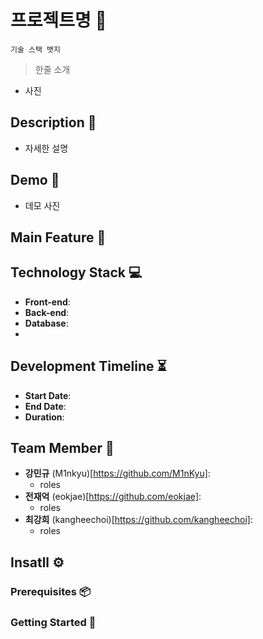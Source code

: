 # 프로젝트명 👗 
` 기술 스택 뱃지 `
>한줄 소개

- 사진
## Description 🌟
- 자세한 설명

## Demo 📱
- 데모 사진

## Main Feature 🔧


## Technology Stack 💻
- **Front-end**: 
- **Back-end**:
- **Database**:
- 

## Development Timeline ⏳
- **Start Date**: 
- **End Date**:
- **Duration**: 

## Team Member 👥
- **강민규** (M1nkyu)[https://github.com/M1nKyu]:
	- roles
- **전재억** (eokjae)[https://github.com/eokjae]:
	- roles
- **최강희** (kangheechoi)[https://github.com/kangheechoi]:
	- roles

## Insatll ⚙️
### Prerequisites 📦

### Getting Started 🚀

